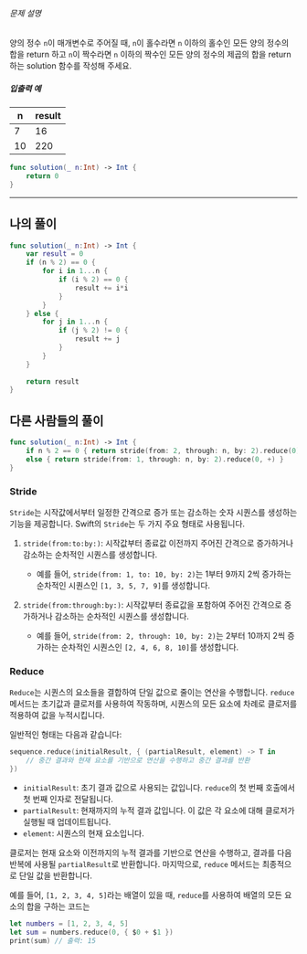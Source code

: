 ###### 문제 설명

양의 정수 `n`이 매개변수로 주어질 때, `n`이 홀수라면 `n` 이하의 홀수인 모든 양의 정수의 합을 return 하고 `n`이 짝수라면 `n` 이하의 짝수인 모든 양의 정수의 제곱의 합을 return 하는 solution 함수를 작성해 주세요.

##### 입출력 예

|n|result|
|---|---|
|7|16|
|10|220|

```swift
func solution(_ n:Int) -> Int {
    return 0
}
```
___
## 나의 풀이

```swift
func solution(_ n:Int) -> Int {
    var result = 0
    if (n % 2) == 0 {
        for i in 1...n {
            if (i % 2) == 0 {
                result += i*i
            }
        }
    } else {
        for j in 1...n {
            if (j % 2) != 0 {
                result += j
            }
        }
    }
    
    return result
}
```


## 다른 사람들의 풀이

```swift
func solution(_ n:Int) -> Int {
    if n % 2 == 0 { return stride(from: 2, through: n, by: 2).reduce(0) { $0 + $1 * $1 } }
    else { return stride(from: 1, through: n, by: 2).reduce(0, +) }
}
```

### Stride

`Stride`는 시작값에서부터 일정한 간격으로 증가 또는 감소하는 숫자 시퀀스를 생성하는 기능을 제공합니다. Swift의 `Stride`는 두 가지 주요 형태로 사용됩니다.

1. `stride(from:to:by:)`: 시작값부터 종료값 이전까지 주어진 간격으로 증가하거나 감소하는 순차적인 시퀀스를 생성합니다.
    
    - 예를 들어, `stride(from: 1, to: 10, by: 2)`는 1부터 9까지 2씩 증가하는 순차적인 시퀀스인 `[1, 3, 5, 7, 9]`를 생성합니다.
2. `stride(from:through:by:)`: 시작값부터 종료값을 포함하여 주어진 간격으로 증가하거나 감소하는 순차적인 시퀀스를 생성합니다.
    
    - 예를 들어, `stride(from: 2, through: 10, by: 2)`는 2부터 10까지 2씩 증가하는 순차적인 시퀀스인 `[2, 4, 6, 8, 10]`를 생성합니다.

### Reduce

`Reduce`는 시퀀스의 요소들을 결합하여 단일 값으로 줄이는 연산을 수행합니다. `reduce` 메서드는 초기값과 클로저를 사용하여 작동하며, 시퀀스의 모든 요소에 차례로 클로저를 적용하여 값을 누적시킵니다.

일반적인 형태는 다음과 같습니다:
```swift
sequence.reduce(initialResult, { (partialResult, element) -> T in
    // 중간 결과와 현재 요소를 기반으로 연산을 수행하고 중간 결과를 반환
})
```

- `initialResult`: 초기 결과 값으로 사용되는 값입니다. `reduce`의 첫 번째 호출에서 첫 번째 인자로 전달됩니다.
- `partialResult`: 현재까지의 누적 결과 값입니다. 이 값은 각 요소에 대해 클로저가 실행될 때 업데이트됩니다.
- `element`: 시퀀스의 현재 요소입니다.

클로저는 현재 요소와 이전까지의 누적 결과를 기반으로 연산을 수행하고, 결과를 다음 반복에 사용될 `partialResult`로 반환합니다. 마지막으로, `reduce` 메서드는 최종적으로 단일 값을 반환합니다.

예를 들어, `[1, 2, 3, 4, 5]`라는 배열이 있을 때, `reduce`를 사용하여 배열의 모든 요소의 합을 구하는 코드는 

```swift
let numbers = [1, 2, 3, 4, 5]
let sum = numbers.reduce(0, { $0 + $1 })
print(sum) // 출력: 15
```

